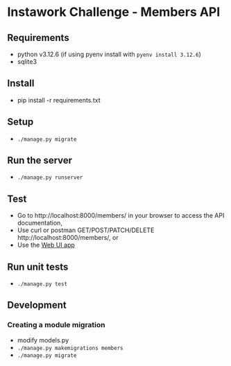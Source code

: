 # Instawork Challenge - Members API

## Requirements
- python v3.12.6 (if using pyenv install with `pyenv install 3.12.6`)
- sqlite3

## Install
- pip install -r requirements.txt

## Setup
- `./manage.py migrate`

## Run the server
- `./manage.py runserver`

## Test
- Go to http://localhost:8000/members/ in your browser to access the API documentation,
- Use curl or postman GET/POST/PATCH/DELETE http://localhost:8000/members/, or
- Use the [Web UI app]((https://github.com/juanc27/instawork-challenge-ui))

## Run unit tests
- `./manage.py test`

## Development
### Creating a module migration
- modify models.py
- `./manage.py makemigrations members`
- `./manage.py migrate`

